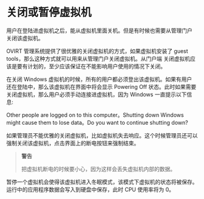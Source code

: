 # 关闭或暂停虚拟机

用户在登陆进虚拟机之后，能从虚拟机里面关机。但是有时候也需要从管理门户
关闭该虚拟机。

OVIRT 管理系统提供了很优雅的关闭虚拟机的方式，如果虚拟机安装了 guest
tools，那么这种方式就可以用来从管理门户关闭虚拟机。从门户端
关闭虚拟机应该是要有计划的，至少应该保证在不能影响用户使用的情况下关闭。

在关闭 Windows 虚拟机的时候，所有的用户都必须登出该虚拟机。如果有用户
还在登陆中，那么该虚拟机在界面中将会显示 Powering Off
状态。此时如果需要关闭虚拟机，那么用户必须手动连接进虚拟机，因为 Windows
一直提示以下信息:

Other people are logged on to this computer。Shutting down Windows might
cause them to lose data。Do you want to continue shutting down?

如果管理员不能优雅的关闭虚拟机，比如虚拟机失去响应。这个时候管理员还可以
强制关闭该虚拟机，点击界面上的断电按钮来强制结束。

> **警告**
>
> 把虚拟机断电的时候要小心，因为这样会丢失虚拟机内部的数据。

暂停一个虚拟机会使得该虚拟机进入冬眠模式，该模式下虚拟机的状态将被保存。
运行中的应用程序数据会写入到硬盘中保存，此时 CPU 使用率将为 0。
